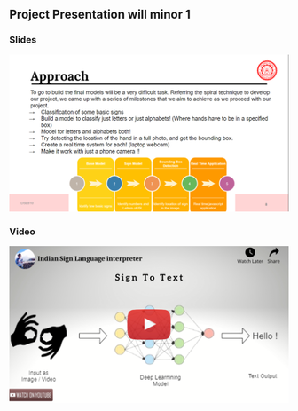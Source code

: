 ## Project Presentation will minor 1

### Slides
![](./images/slide.png)

### Video
[![IMAGE ALT TEXT HERE](./images/th.png)](https://www.youtube.com/watch?v=NxdqQqyCSgI)
